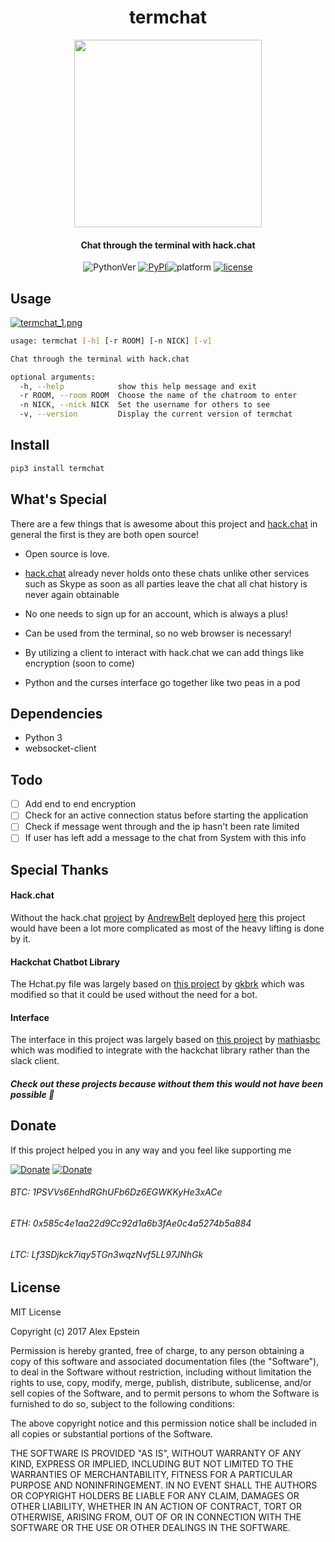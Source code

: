 
<div align="center">

# termchat

<img src="http://fc07.deviantart.net/fs71/f/2011/102/f/f/orangutan_logo_by_ohlaso-d3dta8g.png" height="300px" width="300px">

#### Chat through the terminal with hack.chat

![PythonVer](https://img.shields.io/pypi/pyversions/termchat.svg)
[![PyPI](https://img.shields.io/pypi/v/termchat.svg)](https://pypi.python.org/pypi/cryptowatch)![platform](https://img.shields.io/badge/platform-macOS%2C%20Linux%20%26%20Windows-blue.svg) [![license](https://img.shields.io/github/license/mashape/apistatus.svg?style=plastic)]()

</div>

## Usage
[![termchat_1.png](https://s1.postimg.org/6uq7rg3han/termchat_1.png)](https://postimg.org/image/1qej263k23/)
```bash
usage: termchat [-h] [-r ROOM] [-n NICK] [-v]

Chat through the terminal with hack.chat

optional arguments:
  -h, --help            show this help message and exit
  -r ROOM, --room ROOM  Choose the name of the chatroom to enter
  -n NICK, --nick NICK  Set the username for others to see
  -v, --version         Display the current version of termchat
```

## Install
```bash
pip3 install termchat
```

## What's Special
There are a few things that is awesome about this project and [hack.chat](hack.chat) in general the first is they are both open source!

* Open source is love.

* [hack.chat](hack.chat) already never holds onto these chats unlike other services such as Skype as soon as all parties leave the chat all chat history is never again obtainable

* No one needs to sign up for an account, which is always a plus!

* Can be used from the terminal, so no web browser is necessary!

* By utilizing a client to interact with hack.chat we can add things like encryption (soon to come)

* Python and the curses interface go together like two peas in a pod

## Dependencies
  * Python 3
  * websocket-client

## Todo
  - [ ] Add end to end encryption
  - [ ] Check for an active connection status before starting the application
  - [ ] Check if message went through and the ip hasn't been rate limited
  - [ ] If user has left add a message to the chat from System with this info

## Special Thanks

#### Hack.chat
Without the hack.chat [project](https://github.com/AndrewBelt/hack.chat) by [AndrewBelt](https://github.com/AndrewBelt) deployed [here](hack.chat) this project would have been a lot more complicated as most of the heavy lifting is done by it.

#### Hackchat Chatbot Library
The Hchat.py file was largely based on [this project](https://github.com/gkbrk/hackchat/blob/master/hackchat.py) by [gkbrk](https://github.com/gkbrk) which was modified so that it could be used without the need for a bot.

#### Interface
The interface in this project was largely based on [this project](https://github.com/mathiasbc/slacky) by [mathiasbc](https://github.com/mathiasbc) which was modified to integrate with the hackchat library rather than the slack client.

##### Check out these projects because without them this would not have been possible :tada:

## Donate
If this project helped you in any way and you feel like supporting me

[![Donate](https://img.shields.io/badge/Donate-Venmo-blue.svg)](https://venmo.com/AlexanderEpstein)
[![Donate](https://img.shields.io/badge/Donate-SquareCash-green.svg)](https://cash.me/$AlexEpstein)

###### BTC: 1PSVVs6EnhdRGhUFb6Dz6EGWKKyHe3xACe
###### ETH: 0x585c4e1aa22d9Cc92d1a6b3fAe0c4a5274b5a884
###### LTC: Lf3SDjkck7iqy5TGn3wqzNvf5LL97JNhGk

## License

MIT License

Copyright (c) 2017 Alex Epstein

Permission is hereby granted, free of charge, to any person obtaining a copy of this software and associated documentation files (the "Software"), to deal in the Software without restriction, including without limitation the rights to use, copy, modify, merge, publish, distribute, sublicense, and/or sell copies of the Software, and to permit persons to whom the Software is furnished to do so, subject to the following conditions:

The above copyright notice and this permission notice shall be included in all copies or substantial portions of the Software.

THE SOFTWARE IS PROVIDED "AS IS", WITHOUT WARRANTY OF ANY KIND, EXPRESS OR IMPLIED, INCLUDING BUT NOT LIMITED TO THE WARRANTIES OF MERCHANTABILITY, FITNESS FOR A PARTICULAR PURPOSE AND NONINFRINGEMENT. IN NO EVENT SHALL THE AUTHORS OR COPYRIGHT HOLDERS BE LIABLE FOR ANY CLAIM, DAMAGES OR OTHER LIABILITY, WHETHER IN AN ACTION OF CONTRACT, TORT OR OTHERWISE, ARISING FROM, OUT OF OR IN CONNECTION WITH THE SOFTWARE OR THE USE OR OTHER DEALINGS IN THE SOFTWARE.
